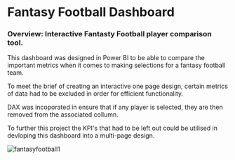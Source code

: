 # Fantasy Football Dashboard
### Overview: Interactive Fantasty Football player comparison tool.

This dashboard was designed in Power BI to be able to compare the important metrics when it comes to making selections for a fantasy football team. 

To meet the brief of creating an interactive one page design, certain metrics of data had to be excluded in order for efficient functionality.

DAX was incoporated in ensure that if any player is selected, they are then removed from the associated collumn. 

To further this project the KPI's that had to be left out could be utilised in devloping this dashboard into a multi-page design. 

![fantasyfootball1](https://user-images.githubusercontent.com/99413257/157259934-92b0a34f-467e-478a-8e8f-590d4ccc8785.jpg)
